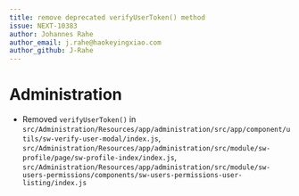 ```yaml
---
title: remove deprecated verifyUserToken() method
issue: NEXT-10383
author: Johannes Rahe
author_email: j.rahe@haokeyingxiao.com 
author_github: J-Rahe
---
```

# Administration
* Removed `verifyUserToken()` in 
    `src/Administration/Resources/app/administration/src/app/component/utils/sw-verify-user-modal/index.js`,
    `src/Administration/Resources/app/administration/src/module/sw-profile/page/sw-profile-index/index.js`,
    `src/Administration/Resources/app/administration/src/module/sw-users-permissions/components/sw-users-permissions-user-listing/index.js`
